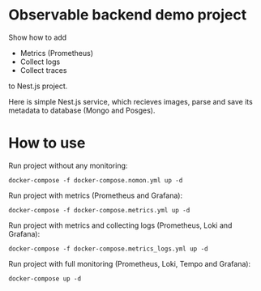 # Observable backend demo project
Show how to add  
* Metrics (Prometheus)
* Collect logs
* Collect traces

to Nest.js project. 

Here is simple Nest.js service, which recieves images, parse and save its metadata to database (Mongo and Posges).

# How to use

Run project without any monitoring:
```
docker-compose -f docker-compose.nomon.yml up -d
```

Run project with metrics (Prometheus and Grafana):
```
docker-compose -f docker-compose.metrics.yml up -d
```

Run project with metrics and collecting logs (Prometheus, Loki and Grafana):
```
docker-compose -f docker-compose.metrics_logs.yml up -d
```

Run project with full monitoring (Prometheus, Loki, Tempo and Grafana):
```
docker-compose up -d
```
